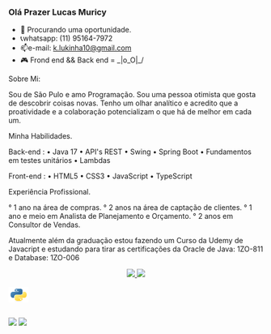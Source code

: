 ### Olá Prazer Lucas Muricy





- 🔭 Procurando uma oportunidade.
- 📞whatsapp: (11) 95164-7972
-  📫e-mail: k.lukinha10@gmail.com
- 🎮 Frond end && Back end = \_|o_O|_/

Sobre Mi:

Sou de São Pulo e  amo Programação.
Sou uma pessoa otimista que gosta de descobrir coisas novas. Tenho um olhar analítico e acredito que a proatividade e a colaboração potencializam o que há de melhor em cada um. 

Minha Habilidades.

Back-end :
• Java 17
• API's REST
• Swing
• Spring Boot 
• Fundamentos em testes unitários
• Lambdas

 Front-end :
• HTML5
• CSS3
• JavaScript
• TypeScript

Experiência Profissional.

° 1 ano na área de compras. 
° 2 anos na área de captação de clientes. 
° 1 ano e meio em Analista de Planejamento e Orçamento.
° 2 anos em Consultor de Vendas. 

Atualmente além da graduação estou fazendo um Curso da Udemy de Javacript e estudando para tirar as certificações da Oracle de Java: 1ZO-811 e Database: 1ZO-006 



<div align="center">
  <a href="https://github.com/LucasMuricy">
  <img height="180em" src="https://github-readme-stats.vercel.app/api?username=LucasMuricy&show_icons=true&theme=dark&include_all_commits=true&count_private=true"/>
  <img height="180em" src="https://github-readme-stats.vercel.app/api/top-langs/?username=LucasMuricy&layout=compact&langs_count=7&theme=dark"/>
</div>
  
  <div style="display: inline_block"><br>
    <img align="center" alt="Rafa-Python" height="30" width="40" src="https://raw.githubusercontent.com/devicons/devicon/master/icons/python/python-original.svg">
   
    
  </div>
  
  ##
  
  <div>
     <a href="https://mail.google.com/mail/u/0/?tab=rm&ogbl#inbox" target="_blank"><img src="https://img.shields.io/badge/Gmail-D14836?style=for-the-badge&logo=gmail&logoColor=white" target="_blank"></a>
    <a href="https://instagram.com/lucas_muricy" target="_blank"><img src="https://img.shields.io/badge/Java-ED8B00?style=for-the-badge&logo=java&logoColor=white" target="_blank"></a>
    
  

